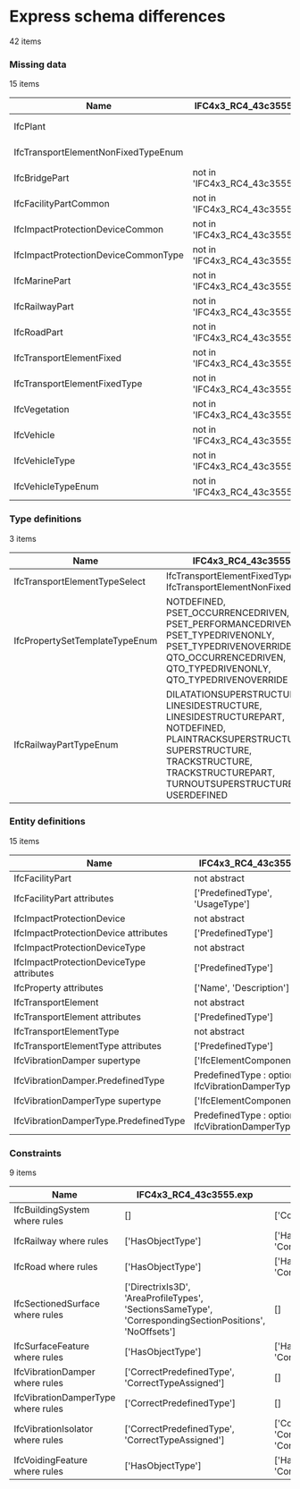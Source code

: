 # Express schema differences

42 items


### Missing data

15 items

| Name                                | IFC4x3_RC4_43c3555.exp          | IFC.exp          |
|-------------------------------------|---------------------------------|------------------|
| IfcPlant                            |                                 | not in 'IFC.exp' |
| IfcTransportElementNonFixedTypeEnum |                                 | not in 'IFC.exp' |
| IfcBridgePart                       | not in 'IFC4x3_RC4_43c3555.exp' |                  |
| IfcFacilityPartCommon               | not in 'IFC4x3_RC4_43c3555.exp' |                  |
| IfcImpactProtectionDeviceCommon     | not in 'IFC4x3_RC4_43c3555.exp' |                  |
| IfcImpactProtectionDeviceCommonType | not in 'IFC4x3_RC4_43c3555.exp' |                  |
| IfcMarinePart                       | not in 'IFC4x3_RC4_43c3555.exp' |                  |
| IfcRailwayPart                      | not in 'IFC4x3_RC4_43c3555.exp' |                  |
| IfcRoadPart                         | not in 'IFC4x3_RC4_43c3555.exp' |                  |
| IfcTransportElementFixed            | not in 'IFC4x3_RC4_43c3555.exp' |                  |
| IfcTransportElementFixedType        | not in 'IFC4x3_RC4_43c3555.exp' |                  |
| IfcVegetation                       | not in 'IFC4x3_RC4_43c3555.exp' |                  |
| IfcVehicle                          | not in 'IFC4x3_RC4_43c3555.exp' |                  |
| IfcVehicleType                      | not in 'IFC4x3_RC4_43c3555.exp' |                  |
| IfcVehicleTypeEnum                  | not in 'IFC4x3_RC4_43c3555.exp' |                  |

### Type definitions

3 items

| Name                           | IFC4x3_RC4_43c3555.exp                                                                                                                                                                           | IFC.exp                                                                                                                                                                                         |
|--------------------------------|--------------------------------------------------------------------------------------------------------------------------------------------------------------------------------------------------|-------------------------------------------------------------------------------------------------------------------------------------------------------------------------------------------------|
| IfcTransportElementTypeSelect  | IfcTransportElementFixedTypeEnum, IfcTransportElementNonFixedTypeEnum                                                                                                                            | IfcTransportElementFixedTypeEnum, IfcVehicleTypeEnum                                                                                                                                            |
| IfcPropertySetTemplateTypeEnum | NOTDEFINED, PSET_OCCURRENCEDRIVEN, PSET_PERFORMANCEDRIVEN, PSET_TYPEDRIVENONLY, PSET_TYPEDRIVENOVERRIDE, QTO_OCCURRENCEDRIVEN, QTO_TYPEDRIVENONLY, QTO_TYPEDRIVENOVERRIDE                        | NOTDEFINED                                                                                                                                                                                      |
| IfcRailwayPartTypeEnum         | DILATATIONSUPERSTRUCTURE, LINESIDESTRUCTURE, LINESIDESTRUCTUREPART, NOTDEFINED, PLAINTRACKSUPERSTRUCTURE, SUPERSTRUCTURE, TRACKSTRUCTURE, TRACKSTRUCTUREPART, TURNOUTSUPERSTRUCTURE, USERDEFINED | DILATATIONSUPERSTRUCTURE, LINESIDESTRUCTURE, LINESIDESTRUCTUREPART, NOTDEFINED, PLAINTRACKSUPESTRUCTURE, SUPERSTRUCTURE, TRACKSTRUCTURE, TRACKSTRUCTUREPART, TURNOUTSUPERSTRUCTURE, USERDEFINED |

### Entity definitions

15 items

| Name                                     | IFC4x3_RC4_43c3555.exp                               | IFC.exp                                     |
|------------------------------------------|------------------------------------------------------|---------------------------------------------|
| IfcFacilityPart                          | not abstract                                         | abstract                                    |
| IfcFacilityPart attributes               | ['PredefinedType', 'UsageType']                      | ['UsageType']                               |
| IfcImpactProtectionDevice                | not abstract                                         | abstract                                    |
| IfcImpactProtectionDevice attributes     | ['PredefinedType']                                   | []                                          |
| IfcImpactProtectionDeviceType            | not abstract                                         | abstract                                    |
| IfcImpactProtectionDeviceType attributes | ['PredefinedType']                                   | []                                          |
| IfcProperty attributes                   | ['Name', 'Description']                              | ['Name', 'Specification']                   |
| IfcTransportElement                      | not abstract                                         | abstract                                    |
| IfcTransportElement attributes           | ['PredefinedType']                                   | []                                          |
| IfcTransportElementType                  | not abstract                                         | abstract                                    |
| IfcTransportElementType attributes       | ['PredefinedType']                                   | []                                          |
| IfcVibrationDamper supertype             | ['IfcElementComponent']                              | ['IfcImpactProtectionDevice']               |
| IfcVibrationDamper.PredefinedType        | PredefinedType : optional IfcVibrationDamperTypeEnum | PredefinedType : IfcDamperTypeEnum          |
| IfcVibrationDamperType supertype         | ['IfcElementComponentType']                          | ['IfcImpactProtectionDeviceType']           |
| IfcVibrationDamperType.PredefinedType    | PredefinedType : optional IfcVibrationDamperTypeEnum | PredefinedType : IfcVibrationDamperTypeEnum |

### Constraints

9 items

| Name                               | IFC4x3_RC4_43c3555.exp                                                                                  | IFC.exp                                                                 |
|------------------------------------|---------------------------------------------------------------------------------------------------------|-------------------------------------------------------------------------|
| IfcBuildingSystem where rules      | []                                                                                                      | ['CorrectPredefinedType']                                               |
| IfcRailway where rules             | ['HasObjectType']                                                                                       | ['HasObjectType', 'CorrectPredefinedType']                              |
| IfcRoad where rules                | ['HasObjectType']                                                                                       | ['HasObjectType', 'CorrectPredefinedType']                              |
| IfcSectionedSurface where rules    | ['DirectrixIs3D', 'AreaProfileTypes', 'SectionsSameType', 'CorrespondingSectionPositions', 'NoOffsets'] | []                                                                      |
| IfcSurfaceFeature where rules      | ['HasObjectType']                                                                                       | ['HasObjectType', 'CorrectPredefinedType']                              |
| IfcVibrationDamper where rules     | ['CorrectPredefinedType', 'CorrectTypeAssigned']                                                        | []                                                                      |
| IfcVibrationDamperType where rules | ['CorrectPredefinedType']                                                                               | []                                                                      |
| IfcVibrationIsolator where rules   | ['CorrectPredefinedType', 'CorrectTypeAssigned']                                                        | ['CorrectPredefinedType', 'CorrectTypeAssigned', 'CorrectTypeAssigned'] |
| IfcVoidingFeature where rules      | ['HasObjectType']                                                                                       | ['HasObjectType', 'CorrectPredefinedType']                              |

